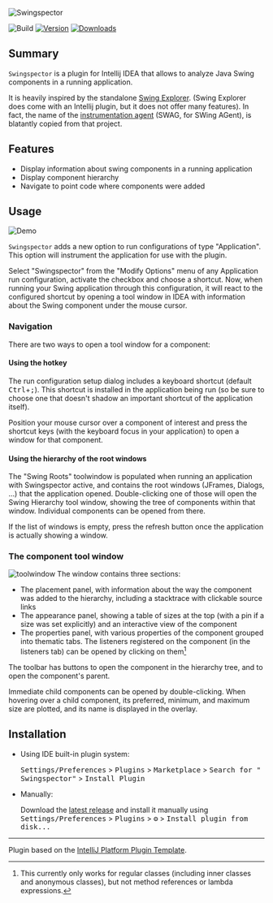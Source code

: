 ![Swingspector](https://raw.githubusercontent.com/ohle/idea-swag/main/Logo.png)

![Build](https://github.com/ohle/idea-swag/workflows/Build/badge.svg)
[![Version](https://img.shields.io/jetbrains/plugin/v/18345.svg)](https://plugins.jetbrains.com/plugin/18345)
[![Downloads](https://img.shields.io/jetbrains/plugin/d/18345.svg)](https://plugins.jetbrains.com/plugin/18345)

## Summary

<!-- Plugin description -->
`Swingspector` is a plugin for Intellij IDEA that allows to analyze Java Swing components in a running
application.

It is heavily inspired by the
standalone [Swing Explorer](https://github.com/swingexplorer/swingexplorer). (Swing Explorer does
come with an Intellij plugin, but it does not offer many features). In fact, the name of the
[instrumentation agent](https://github.com/ohle/swag) (SWAG, for SWing AGent), is blatantly copied
from that project.
<!-- Plugin description end -->

## Features

- Display information about swing components in a running application
- Display component hierarchy
- Navigate to point code where components were added

## Usage

![Demo](https://raw.githubusercontent.com/ohle/idea-swag/main/screenshots/Demo.gif)

`Swingspector` adds a new option to run configurations of type "Application". This option will
instrument the application for use with the plugin.

Select "Swingspector" from the "Modify Options" menu of any Application run configuration, activate
the checkbox and choose a shortcut. Now, when running your Swing application through this
configuration, it will react to the configured shortcut by opening a tool window in IDEA with 
information about the Swing component under the mouse cursor.

### Navigation

There are two ways to open a tool window for a component:

#### Using the hotkey

The run configuration setup dialog includes a keyboard shortcut (default <kbd>Ctrl</kbd>+<kbd>;</kbd>). 
This shortcut is installed in the application being run (so be sure to choose one that doesn't shadow an
important shortcut of the application itself).

Position your mouse cursor over a component of interest and press the shortcut keys (with the
keyboard focus in your application) to open a window for that component.

#### Using the hierarchy of the root windows

The "Swing Roots" toolwindow is populated when running an application with Swingspector active, and contains
the root windows (JFrames, Dialogs, …) that the application opened. Double-clicking one of those
will open the Swing Hierarchy tool window, showing the tree of components within that window.
Individual components can be opened from there.

If the list of windows is empty, press the refresh button once the application is actually showing a
window.

### The component tool window

![toolwindow](https://raw.githubusercontent.com/ohle/idea-swag/main/screenshots/toolwindow.png)
The window contains three sections:

- The placement panel, with information about the way the component was added to the hierarchy,
  including a stacktrace with clickable source links
- The appearance panel, showing a table of sizes at the top (with a pin if a size was set
  explicitly)
  and an interactive view of the component
- The properties panel, with various properties of the component grouped into thematic tabs. The
  listeners registered on the component (in the listeners tab) can be opened by clicking on them[^1]

[^1]: This currently only works for regular classes (including inner classes and anonymous classes),
but not method references or lambda expressions.

The toolbar has buttons to open the component in the hierarchy tree, and to open the component's
parent.

Immediate child components can be opened by double-clicking. When hovering over a child component,
its preferred, minimum, and maximum size are plotted, and its name is displayed in the overlay.

## Installation

- Using IDE built-in plugin system:

  <kbd>Settings/Preferences</kbd> > <kbd>Plugins</kbd> > <kbd>Marketplace</kbd> > <kbd>Search for "
  Swingspector"</kbd> >
  <kbd>Install Plugin</kbd>

- Manually:

  Download the [latest release](https://github.com/ohle/idea-swag/releases/latest) and install it
  manually using
  <kbd>Settings/Preferences</kbd> > <kbd>Plugins</kbd> > <kbd>⚙️</kbd> > <kbd>Install plugin from
  disk...</kbd>

---
Plugin based on the [IntelliJ Platform Plugin Template][template].

[template]: https://github.com/JetBrains/intellij-platform-plugin-template

